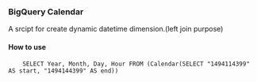 ### BigQuery Calendar

A srcipt for create dynamic datetime dimension.(left join purpose) 

#### How to use

```
	SELECT Year, Month, Day, Hour FROM (Calendar(SELECT "1494114399" AS start, "1494144399" AS end))
```
